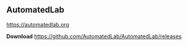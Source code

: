 AutomatedLab
------------
https://automatedlab.org

**Download**
https://github.com/AutomatedLab/AutomatedLab/releases

